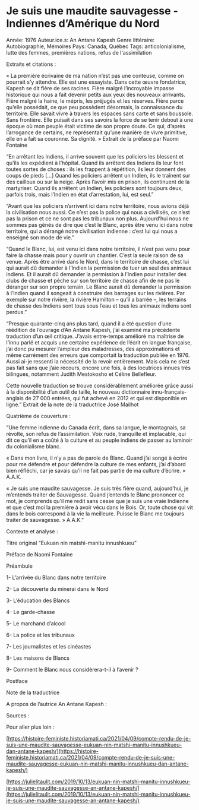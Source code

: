 # Je suis une maudite sauvagesse - Indiennes d’Amérique du Nord

Année: 1976
Auteur.ice.s: An Antane Kapesh
Genre littéraire: Autobiographie, Mémoires
Pays: Canada, Québec
Tags: anticolonialisme, lutte des femmes, premières nations, refus de l'assimilation

Extraits et citations :

« La première écrivaine de ma nation n’est pas une conteuse, comme on pourrait s’y attendre. Elle est une essayiste. Dans cette œuvre fondatrice, Kapesh se dit fière de ses racines. Fière malgré l’incroyable impasse historique qui nous a fait devenir petits aux yeux des nouveaux arrivants. Fière malgré la haine, le mépris, les préjugés et les réserves. Fière parce qu’elle possédait, ce que peu possèdent désormais, la connaissance du territoire. Elle savait vivre à travers les espaces sans carte et sans boussole. Sans frontière. Elle puisait dans ses savoirs la force de se tenir debout à une époque où mon peuple était victime de son propre doute. Ce qui, d’après l’arrogance de certains, ne représentait qu’une manière de vivre primitive, elle en a fait sa couronne. Sa dignité. » Extrait de la préface par Naomi Fontaine

“En arrêtant les Indiens, il arrive souvent que les policiers les blessent et qu’ils les expédient à l’hôpital. Quand ils arrêtent des Indiens ils leur font toutes sortes de choses : ils les frappent à répétition, ils leur donnent des coups de pieds […] Quand les policiers arrêtent un Indien, ils le traînent sur des cailloux ou sur la neige. Après l’avoir mis en prison, ils continuent de la martyriser. Quand ils arrêtent un Indien, les policiers sont toujours deux, parfois trois, mais l’Indien en état d’arrestation, lui, est seul.”

“Avant que les policiers n’arrivent ici dans notre territoire, nous avions déjà la civilisation nous aussi. Ce n’est pas la police qui nous a civilisés, ce n’est pas la prison et ce ne sont pas les tribunaux non plus. Aujourd’hui nous ne sommes pas gênés de dire que c’est le Blanc, après être venu ici dans notre territoire, qui a dérangé notre civilisation indienne : c’est lui qui nous a enseigné son mode de vie.”

“Quand le Blanc, lui, est venu ici dans notre territoire, il n’est pas venu pour faire la chasse mais pour y ouvrir un chantier. C’est la seule raison de sa venue. Après être arrivé dans le Nord, dans le territoire de chasse, c’est lui qui aurait dû demander à l’Indien la permission de tuer un seul des animaux indiens. Et il aurait dû demander la permission à l’Indien pour installer des clubs de chasse et pêche sur son territoire de chasse afin de ne pas le déranger sur son propre terrain. Le Blanc aurait dû demander la permission à l’Indien quand il songeait à construire des barrages sur les rivières. Par exemple sur notre rivière, la rivière Hamilton – qu’il a barrée –, les terrains de chasse des Indiens sont tous sous l’eau et tous les animaux indiens sont perdus.”

“Presque quarante-cinq ans plus tard, quand il a été question d’une réédition de l’ouvrage d’An Antane Kapesh, j’ai examiné ma précédente traduction d’un œil critique. J’avais entre-temps amélioré ma maîtrise de l’innu parlé et acquis une certaine expérience de l’écrit en langue française, j’ai donc pu mesurer l’ampleur des maladresses, des approximations et même carrément des erreurs que comportait la traduction publiée en 1976. Aussi ai-je ressenti la nécessité de la revoir entièrement. Mais cela ne s’est pas fait sans que j’aie recours, encore une fois, à des locutrices innues très bilingues, notamment Judith Mestokosho et Céline Bellefleur.

Cette nouvelle traduction se trouve considérablement améliorée grâce aussi à la disponibilité d’un outil de taille, le nouveau dictionnaire innu-français-anglais de 27 000 entrées, qui fut achevé en 2012 et qui est disponible en ligne.” Extrait de la note de la traductrice José Mailhot

Quatrième de couverture :

“Une femme indienne du Canada écrit, dans sa langue, le montagnais, sa révolte, son refus de l’assimilation. Voix rude, tranquille et implacable, qui dit ce qu’il en a coûté à la culture et au peuple indiens de passer au laminoir du colonialisme blanc.

« Dans mon livre, il n’y a pas de parole de Blanc. Quand j’ai songé à écrire pour me défendre et pour défendre la culture de mes enfants, j’ai d’abord bien réfléchi, car je savais qu’il ne fait pas partie de ma culture d’écrire. » A.A.K.

« Je suis une maudite sauvagesse. Je suis très fière quand, aujourd’hui, je m’entends traiter de Sauvagesse. Quand j’entends le Blanc prononcer ce mot, je comprends qu’il me redit sans cesse que je suis une vraie Indienne et que c’est moi la première à avoir vécu dans le Bois. Or, toute chose qui vit dans le bois correspond à la vie la meilleure. Puisse le Blanc me toujours traiter de sauvagesse. » A.A.K.”

Contexte et analyse :

Titre original “Eukuan nin matshi-manitu innushkueu”

Préface de Naomi Fontaine 

Préambule

1- L’arrivée du Blanc dans notre territoire

2- La découverte du minerai dans le Nord

3- L’éducation des Blancs

4- Le garde-chasse

5- Le marchand d’alcool 

6- La police et les tribunaux 

7- Les journalistes et les cinéastes

8- Les maisons de Blancs

9- Comment le Blanc nous considèrera-t-il à l’avenir ? 

Postface 

Note de la traductrice

A propos de l’autrice An Antane Kapesh :

Sources :

Pour aller plus loin :

[https://histoire-feministe.historiamati.ca/2021/04/09/compte-rendu-de-je-suis-une-maudite-sauvagesse-eukuan-nin-matshi-manitu-innushkueu-dan-antane-kapesh/](https://histoire-feministe.historiamati.ca/2021/04/09/compte-rendu-de-je-suis-une-maudite-sauvagesse-eukuan-nin-matshi-manitu-innushkueu-dan-antane-kapesh/)

[https://julielitaulit.com/2019/10/13/eukuan-nin-matshi-manitu-innushkueu-je-suis-une-maudite-sauvagesse-an-antane-kapesh/](https://julielitaulit.com/2019/10/13/eukuan-nin-matshi-manitu-innushkueu-je-suis-une-maudite-sauvagesse-an-antane-kapesh/)